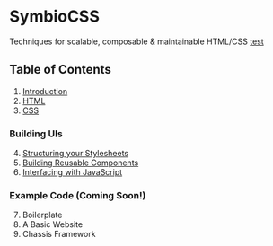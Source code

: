 # SymbioCSS
Techniques for scalable, composable & maintainable HTML/CSS [test](http://www.google.com)

## Table of Contents

1. [Introduction](./00_Introduction.md)
2. [HTML](./01_HTML.md)
3. [CSS](./02_CSS.md)

### Building UIs
4. [Structuring your Stylesheets](./03_Structuring-your-Stylesheets.md)
5. [Building Reusable Components](./04_Building-Reusable-Components.md)
6. [Interfacing with JavaScript](./05_Interfacing-with-JavaScript.md)

### Example Code (Coming Soon!)
7. Boilerplate
8. A Basic Website
9. Chassis Framework
